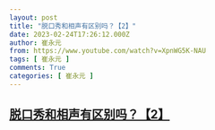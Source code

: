 ```yaml
---
layout: post
title: "脱口秀和相声有区别吗？【2】"
date: 2023-02-24T17:26:12.000Z
author: 崔永元
from: https://www.youtube.com/watch?v=XpnWG5K-NAU
tags: [ 崔永元 ]
comments: True
categories: [ 崔永元 ]
---
```

<!--1677259572000-->
[脱口秀和相声有区别吗？【2】](https://www.youtube.com/watch?v=XpnWG5K-NAU)
------

<div>

</div>
